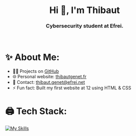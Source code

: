 <h1 align="center">Hi 👋, I'm Thibaut</h1>
<h3 align="center">Cybersecurity student at Efrei.</h3>
<br>

# ✨ About Me:
- 👨‍💻 Projects on [GitHub](https://github.com/thibautgnt)<br>
- 🌐 Personal website: [thibautgenet.fr](https://thibautgenet.fr)<br>
- 📧 Contact: thibaut.genet@efrei.net<br>
- ⚡ Fun fact: Built my first website at 12 using HTML & CSS

# 🖨️ Tech Stack:
[![My Skills](https://skillicons.dev/icons?i=js,html,css,python,react,nodejs,tailwind,php,c,cpp,mysql,docker,git,github,linux,bootstrap,postgres,nginx,npm,java,markdown,figma,ps,ai,notion,vscode,webstorm,raspberrypi)]()

